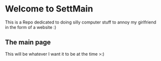 # Welcome to SettMain
This is a Repo dedicated to doing silly computer stuff to annoy my girlfriend in the form of a website :)

## The main page
This will be whatever I want it to be at the time >:)